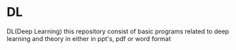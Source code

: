 # DL
DL(Deep Learning) this repository consist of basic programs related to deep learning and theory in either in ppt's, pdf or word format
